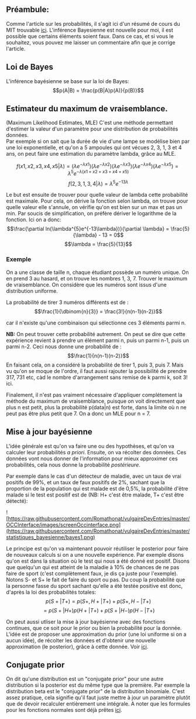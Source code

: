## Préambule:
Comme l'article sur les probabilités, il s'agit ici d'un résumé de cours du MIT trouvable [ici](https://ocw.mit.edu/courses/mathematics/18-05-introduction-to-probability-and-statistics-spring-2014/readings/).
L'inférence Bayesienne est nouvelle pour moi, il est possible que certains éléments soient faux. Dans ce cas, et si vous le souhaitez, vous pouvez me laisser un commentaire afin que je corrige l'article.

## Loi de Bayes
L'inférence bayésienne se base sur la loi de Bayes:
$$p(A|B) = \frac{p(B|A)p(A)}{p(B)}$$

## Estimateur du maximum de vraisemblance.
(Maximum Likelihood Estimates, MLE)
C'est une méthode permettant d'estimer la valeur d'un paramètre pour une distribution de probabilités données.  
Par exemple si on sait que la durée de vie d'une lampe se modélise bien par une loi exponentielle, et qu'on a 5 ampoules qui ont vécues 2, 3, 1, 3 et 4 ans, on peut faire une estimation du paramètre lambda, grâce au MLE.

$$f(x1, x2, x3, x4, x5|\lambda) = (\lambda e^{-\lambda x1})(\lambda e^{-\lambda x2})(\lambda e^{-\lambda x3})(\lambda e^{-\lambda x4})(\lambda e^{-\lambda x5}) = \lambda^{5}e^{-\lambda(x1+x2+x3+x4+x5)}$$
$$f(2, 3, 1, 3, 4|\lambda) = \lambda^{5}e^{-13\lambda}$$

Le but est ensuite de trouver pour quelle valeur de lambda cette probabilité est maximale. Pour cela, on dérive la fonction selon lambda, on trouve pour quelle valeur elle s'annule, on vérifie qu'on est bien sur un max et pas un min. Par soucis de simplification, on préfère dériver le logarithme de la fonction.
Ici on a donc:
$$\frac{\partial ln(\lambda^{5}e^{-13\lambda})}{\partial \lambda} = \frac{5}{\lambda} - 13 = 0$$
$$\lambda = \frac{5}{13}$$


### Exemple
On a une classe de taille n, chaque étudiant possède un numéro unique. On en prend 3 au hasard, et on trouve les nombres 1, 3, 7. 
Trouver le maximum de vraisemblance. On considère que les numéros sont issus d'une distribution uniforme. 

La probabilité de tirer 3 numéros différents est de :
$$\frac{1}{\dbinom{n}{3}} = \frac{3!}{n(n-1)(n-2)}$$

car il n'existe qu'une combinaison qui sélectionne ces 3 éléments parmi n.
  
**NB:** On peut trouver cette probabilité autrement. On peut se dire que cette expérience revient à prendre un élément parmi n, puis un parmi n-1, puis un parmi n-2. 
Ceci nous donne une probabilité de :
$$\frac{1}{n(n-1)(n-2)}$$
En faisant cela, on a considéré la probabilité de tirer 1, puis 3, puis 7. Mais vu qu'on se moque de l'ordre, il faut aussi rajouter la possibilité de prendre 317, 731 etc, càd le nombre d'arrangement sans remise de k parmi k, soit 3! ici.

Finalement, il n'est pas vraiment nécessaire d'appliquer complétement la méthode du maximum de vraisemblance, puisque on voit directement que plus n est petit, plus la probabilité p(data|n) est forte, dans la limite où n ne peut pas être plus petit que 7. On a donc un MLE pour n = 7.


## Mise à jour bayésienne
L'idée générale est qu'on va faire une ou des hypothèses, et qu'on va calculer leur probabilités *a priori*. Ensuite, on va récolter des données. Ces données vont nous donner de l'information pour mieux approximer ces probabilités, cela nous donne la probabilité *postérieure*.

Par exemple dans le cas d'un détecteur de maladie, avec un taux de vrai positifs de 99%, et un taux de faux positifs de 2%, sachant que la proportion de la population qui est malade est de 0,5%, la probabilité d'être malade si le test est positif est de (NB: H+ c'est être malade, T+ c'est être détecté):

![https://raw.githubusercontent.com/Romathonat/vulgaireDevEntries/master/OCCInterface/images/screenOccinterface.png](https://raw.githubusercontent.com/Romathonat/vulgaireDevEntries/master/statistiques_bayesienne/bayes1.png)

Le principe est qu'on va maintenant pouvoir réutiliser le posterior pour faire de nouveaux calculs si on a une nouvelle expérience. Par exemple disons qu'on est dans la situation où le test qui nous a été donné est positif. Disons que quelqu'un qui est atteint de la maladie à 10% de chances de ne pas faire de sport (c'est complètement faux, je dis ça juste pour l'exemple). Notons S- et S+ le fait de faire du sport ou pas. Du coup la probabilité que la personne fasse du sport sachant qu'elle a été testée positive est donc, d'après la loi des probabilités totales:
$$p(S+|T+) = p(S+, H+|T+) + p(S+, H-| T+) $$
$$= p(S+|H+)p(H+|T+) + p(S+|H-)p(H-|T+)$$

On peut aussi utliser la mise à jour bayésienne avec des fonctions continues, que ce soit pour le prior ou bien la probabilité pour la donnée. L'idée est de proposer une approximation du prior (une loi uniforme si on a aucun idée), de récolter les données et d'obtenir une nouvelle approximation (le posterior), grâce à cette donnée. Voir [ici](https://ocw.mit.edu/courses/mathematics/18-05-introduction-to-probability-and-statistics-spring-2014/readings/MIT18_05S14_Reading14b.pdf).

## Conjugate prior

On dit qu'une distribution est un "conjugate prior" pour une autre distribution si la  posterior est du même type que la première. Par exemple la distribution beta est le "conjugate prior" de la distribution binomiale. C'est assez pratique, cela signifie qu'il faut juste mettre à jour un paramètre plutôt que de devoir recalculer entièrement une intégrale. A noter que les formules pour les fonctions normales sont déjà prêtes [ici](https://ocw.mit.edu/courses/mathematics/18-05-introduction-to-probability-and-statistics-spring-2014/readings/MIT18_05S14_Reading15a.pdf).
